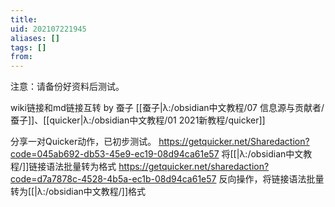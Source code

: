 ```yaml
---
title: 
uid: 202107221945
aliases: []
tags: []
from: 
---
```

注意：请备份好资料后测试。

wiki链接和md链接互转 by 蚕子
[[蚕子|λ:/obsidian中文教程/07 信息源与贡献者/蚕子]]、[[quicker|λ:/obsidian中文教程/01 2021新教程/quicker]]

分享一对Quicker动作，已初步测试。
https://getquicker.net/Sharedaction?code=045ab692-db53-45e9-ec19-08d94ca61e57
将[[|λ:/obsidian中文教程/]]链接语法批量转为[]()格式
https://getquicker.net/sharedaction?code=d7a7878c-4528-4b5a-ec1b-08d94ca61e57
反向操作，将[]()链接语法批量转为[[|λ:/obsidian中文教程/]]格式
